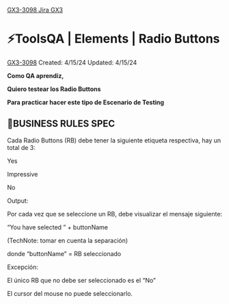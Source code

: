 [GX3-3098 Jira GX3](https://upexgalaxy38.atlassian.net/browse/GX3-3098)
# ⚡️ToolsQA | Elements | Radio Buttons

[GX3-3098](https://upexgalaxy38.atlassian.net/browse/GX3-3098) Created: 4/15/24 Updated: 4/15/24

**Como QA aprendiz,**

**Quiero testear los Radio Buttons**

**Para practicar hacer este tipo de Escenario de Testing**

## 🚩BUSINESS RULES SPEC


Cada Radio Buttons (RB) debe tener la siguiente etiqueta respectiva, hay un total de 3:

Yes

Impressive

No

Output:

Por cada vez que se seleccione un RB, debe visualizar el mensaje siguiente:

 “You have selected ” + buttonName

(TechNote: tomar en cuenta la separación)

donde “buttonName” = RB seleccionado

Excepción:

El único RB que no debe ser seleccionado es el “No” 

El cursor del mouse no puede seleccionarlo.